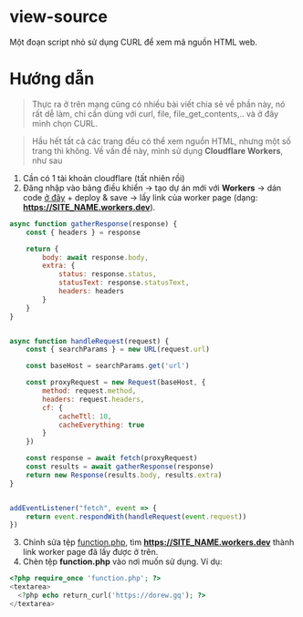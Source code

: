 # view-source
Một đoạn script nhỏ sử dụng CURL để xem mã nguồn HTML web.

# Hướng dẫn
> Thực ra ở trên mạng cũng có nhiều bài viết chia sẻ về phần này, nó rất dễ làm, chỉ cần dùng với curl, file, file_get_contents,.. và ở đây mình chọn CURL.

> Hầu hết tất cả các trang đều có thể xem nguồn HTML, nhưng một số trang thì không. Về vấn đề này, mình sử dụng **Cloudflare Workers**, như sau

1. Cần có 1 tài khoản cloudflare (tất nhiên rồi)
2. Đăng nhập vào bảng điều khiển -> tạo dự án mới với **Workers** -> dán code [ở đây](https://github.com/dorew-site/view-source/blob/main/cloudflare/config-workers.js) + deploy & save -> lấy link của worker page (dạng: **https://SITE_NAME.workers.dev**).

```js
async function gatherResponse(response) {
    const { headers } = response

    return {
        body: await response.body,
        extra: {
            status: response.status,
            statusText: response.statusText,
            headers: headers
        }
    }
}


async function handleRequest(request) {
    const { searchParams } = new URL(request.url)

    const baseHost = searchParams.get('url')

    const proxyRequest = new Request(baseHost, {
        method: request.method,
        headers: request.headers,
        cf: {
            cacheTtl: 10,
            cacheEverything: true
        }
    })

    const response = await fetch(proxyRequest)
    const results = await gatherResponse(response)
    return new Response(results.body, results.extra)
}


addEventListener("fetch", event => {
    return event.respondWith(handleRequest(event.request))
})
```

3. Chỉnh sửa tệp [function.php](https://github.com/dorew-site/view-source/blob/main/function.php), tìm **https://SITE_NAME.workers.dev** thành link worker page đã lấy được ở trên.
4. Chèn tệp **function.php** vào nơi muốn sử dụng. Ví dụ:

```php
<?php require_once 'function.php'; ?>
<textarea>
  <?php echo return_curl('https://dorew.gq'); ?>
</textarea>
```
